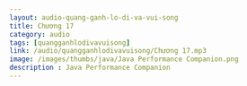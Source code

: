 ```yaml
---
layout: audio-quang-ganh-lo-di-va-vui-song
title: Chương 17
category: audio
tags: [quangganhlodivavuisong]
link: /audio/quangganhlodivavuisong/Chương 17.mp3 
image: /images/thumbs/java/Java Performance Companion.png
description : Java Performance Companion 
---
```












